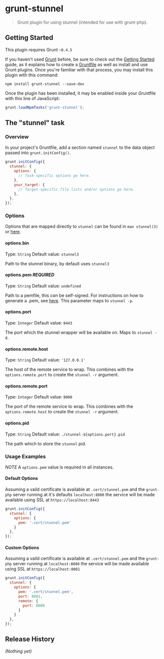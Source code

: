 # grunt-stunnel

> Grunt plugin for using stunnel (intended for use with grunt-php).

## Getting Started
This plugin requires Grunt `~0.4.5`

If you haven't used [Grunt](http://gruntjs.com/) before, be sure to check out the [Getting Started](http://gruntjs.com/getting-started) guide, as it explains how to create a [Gruntfile](http://gruntjs.com/sample-gruntfile) as well as install and use Grunt plugins. Once you're familiar with that process, you may install this plugin with this command:

```shell
npm install grunt-stunnel --save-dev
```

Once the plugin has been installed, it may be enabled inside your Gruntfile with this line of JavaScript:

```js
grunt.loadNpmTasks('grunt-stunnel');
```

## The "stunnel" task

### Overview
In your project's Gruntfile, add a section named `stunnel` to the data object passed into `grunt.initConfig()`.

```js
grunt.initConfig({
  stunnel: {
    options: {
      // Task-specific options go here.
    },
    your_target: {
      // Target-specific file lists and/or options go here.
    },
  },
});
```

### Options

Options that are mapped directly to `stunnel` can be found in `man stunnel(3)` or [here](http://man.he.net/man8/stunnel3).

#### options.bin
Type: `String`
Default value: `stunnel3`

Path to the stunnel binary, by default uses `stunnel3`

#### options.pem *REQUIRED*
Type: `String`
Default value: `undefined`

Path to a pemfile, this _can_ be self-signed. For instructions on how to generate a .pem, see [here](https://www.stunnel.org/howto.html#authentication). This parameter maps to `stunnel -p`.

#### options.port
Type: `Integer`
Default value: `8443`

The port which the stunnel wrapper will be available on. Maps to `stunnel -d`.

#### options.remote.host
Type: `String`
Default value: `'127.0.0.1'`

The host of the remote service to wrap. This combines with the `options.remote.port` to create the `stunnel -r` argument.

#### options.remote.port
Type: `Integer`
Default value: `8000`

The port of the remote service to wrap. This combines with the `options.remote.host` to create the `stunnel -r` argument.

#### options.pid
Type: `String`
Default value: `./stunnel-${options.port}.pid`

The path which to store the `stunnel` pid.

### Usage Examples

*NOTE* A `options.pem` value is required in all instances.

#### Default Options

Assuming a vaild certificate is available at `.cert/stunnel.pem` and the `grunt-php` server running at it's defaults `localhost:8000` the service will be made available using SSL at `https://localhost:8443`

```js
grunt.initConfig({
  stunnel: {
    options: {
      pem: '.cert/stunnel.pem'
    }
  },
});
```

#### Custom Options

Assuming a vaild certificate is available at `.cert/stunnel.pem` and the `grunt-php` server running at `localhost:8080` the service will be made available using SSL at `https://localhost:8081`

```js
grunt.initConfig({
  stunnel: {
    options: {
      pem: '.cert/stunnel.pem',
      port: 8081,
      remote: {
        port: 8080
      }
    }
  },
});
```

## Release History
_(Nothing yet)_
